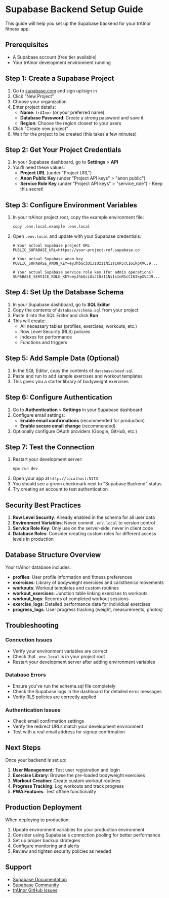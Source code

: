# Supabase Backend Setup Guide

This guide will help you set up the Supabase backend for your trAInor fitness app.

## Prerequisites

- A Supabase account (free tier available)
- Your trAInor development environment running

## Step 1: Create a Supabase Project

1. Go to [supabase.com](https://supabase.com) and sign up/sign in
2. Click "New Project"
3. Choose your organization
4. Enter project details:
   - **Name**: `trAInor` (or your preferred name)
   - **Database Password**: Create a strong password and save it
   - **Region**: Choose the region closest to your users
5. Click "Create new project"
6. Wait for the project to be created (this takes a few minutes)

## Step 2: Get Your Project Credentials

1. In your Supabase dashboard, go to **Settings** > **API**
2. You'll need these values:
   - **Project URL** (under "Project URL")
   - **Anon Public Key** (under "Project API keys" > "anon public")
   - **Service Role Key** (under "Project API keys" > "service_role") - Keep this secret!

## Step 3: Configure Environment Variables

1. In your trAInor project root, copy the example environment file:
   ```bash
   copy .env.local.example .env.local
   ```

2. Open `.env.local` and update with your Supabase credentials:
   ```env
   # Your actual Supabase project URL
   PUBLIC_SUPABASE_URL=https://your-project-ref.supabase.co
   
   # Your actual Supabase anon key
   PUBLIC_SUPABASE_ANON_KEY=eyJhbGciOiJIUzI1NiIsInR5cCI6IkpXVCJ9...
   
   # Your actual Supabase service role key (for admin operations)
   SUPABASE_SERVICE_ROLE_KEY=eyJhbGciOiJIUzI1NiIsInR5cCI6IkpXVCJ9...
   ```

## Step 4: Set Up the Database Schema

1. In your Supabase dashboard, go to **SQL Editor**
2. Copy the contents of `database/schema.sql` from your project
3. Paste it into the SQL Editor and click **Run**
4. This will create:
   - All necessary tables (profiles, exercises, workouts, etc.)
   - Row Level Security (RLS) policies
   - Indexes for performance
   - Functions and triggers

## Step 5: Add Sample Data (Optional)

1. In the SQL Editor, copy the contents of `database/seed.sql`
2. Paste and run to add sample exercises and workout templates
3. This gives you a starter library of bodyweight exercises

## Step 6: Configure Authentication

1. Go to **Authentication** > **Settings** in your Supabase dashboard
2. Configure email settings:
   - **Enable email confirmations** (recommended for production)
   - **Enable secure email change** (recommended)
3. Optionally configure OAuth providers (Google, GitHub, etc.)

## Step 7: Test the Connection

1. Restart your development server:
   ```bash
   npm run dev
   ```
2. Open your app at `http://localhost:5173`
3. You should see a green checkmark next to "Supabase Backend" status
4. Try creating an account to test authentication

## Security Best Practices

1. **Row Level Security**: Already enabled in the schema for all user data
2. **Environment Variables**: Never commit `.env.local` to version control
3. **Service Role Key**: Only use on the server-side, never in client code
4. **Database Roles**: Consider creating custom roles for different access levels in production

## Database Structure Overview

Your trAInor database includes:

- **profiles**: User profile information and fitness preferences
- **exercises**: Library of bodyweight exercises and calisthenics movements
- **workouts**: Workout templates and custom routines
- **workout_exercises**: Junction table linking exercises to workouts
- **workout_logs**: Records of completed workout sessions
- **exercise_logs**: Detailed performance data for individual exercises
- **progress_logs**: User progress tracking (weight, measurements, photos)

## Troubleshooting

### Connection Issues
- Verify your environment variables are correct
- Check that `.env.local` is in your project root
- Restart your development server after adding environment variables

### Database Errors
- Ensure you've run the schema.sql file completely
- Check the Supabase logs in the dashboard for detailed error messages
- Verify RLS policies are correctly applied

### Authentication Issues
- Check email confirmation settings
- Verify the redirect URLs match your development environment
- Test with a real email address for signup confirmation

## Next Steps

Once your backend is set up:

1. **User Management**: Test user registration and login
2. **Exercise Library**: Browse the pre-loaded bodyweight exercises
3. **Workout Creation**: Create custom workout routines
4. **Progress Tracking**: Log workouts and track progress
5. **PWA Features**: Test offline functionality

## Production Deployment

When deploying to production:

1. Update environment variables for your production environment
2. Consider using Supabase's connection pooling for better performance
3. Set up proper backup strategies
4. Configure monitoring and alerts
5. Review and tighten security policies as needed

## Support

- [Supabase Documentation](https://supabase.com/docs)
- [Supabase Community](https://github.com/supabase/supabase/discussions)
- [trAInor GitHub Issues](https://github.com/your-username/trAInor-app/issues)